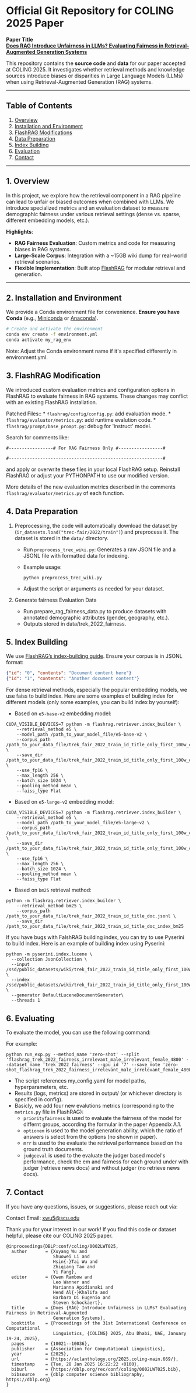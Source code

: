 # **Official Git Repository for COLING 2025 Paper**

**Paper Title**  
[**Does RAG Introduce Unfairness in LLMs? Evaluating Fairness in Retrieval-Augmented Generation Systems**](https://aclanthology.org/2025.coling-main.669/)

This repository contains the **source code** and **data** for our paper accepted at COLING 2025. It investigates whether retrieval methods and knowledge sources introduce biases or disparities in Large Language Models (LLMs) when using Retrieval-Augmented Generation (RAG) systems.

---

## **Table of Contents**
1. [Overview](#overview)  
2. [Installation and Environment](#installation-and-environment)  
3. [FlashRAG Modifications](#flashrag-modifications)  
4. [Data Preparation](#data-preparation)  
5. [Index Building](#index-building)  
6. [Evaluation](#evaluation)  
7. [Contact](#contact)

---

## **1. Overview** <a name="overview"></a>

In this project, we explore how the retrieval component in a RAG pipeline can lead to unfair or biased outcomes when combined with LLMs. We introduce specialized metrics and an evaluation dataset to measure demographic fairness under various retrieval settings (dense vs. sparse, different embedding models, etc.).

**Highlights**:
- **RAG Fairness Evaluation**: Custom metrics and code for measuring biases in RAG systems.
- **Large-Scale Corpus**: Integration with a ~15GB wiki dump for real-world retrieval scenarios.
- **Flexible Implementation**: Built atop [FlashRAG](https://github.com/codecodebear/FlashRAG-SCU) for modular retrieval and generation.

---

## **2. Installation and Environment** <a name="installation-and-environment"></a>

We provide a Conda environment file for convenience. **Ensure you have Conda** (e.g., [Miniconda](https://docs.conda.io/en/latest/miniconda.html) or [Anaconda](https://www.anaconda.com/)).

```bash
# Create and activate the environment
conda env create -f environment.yml
conda activate my_rag_env
```

Note: Adjust the Conda environment name if it's specified differently in environment.yml.


## **3. FlashRAG Modification**<a name="flashrag-modifications"></a>

We introduced custom evaluation metrics and configuration options in FlashRAG to evaluate fairness in RAG systems. These changes may conflict with an existing FlashRAG installation.

Patched Files::
    * `flashrag/config/config.py`: add evaluation mode.
    * `flashrag/evaluator/metrics.py`: add runtime evalution code.
    * `flashrag/prompt/base_prompt.py`: debug for 'instruct' model.

Search for comments like:

```
#-----------------# For RAG Fairness Only #-----------------#

#-----------------------------------------------------------#
```

and apply or overwrite these files in your local FlashRAG setup. Reinstall FlashRAG or adjust your PYTHONPATH to use our modified version.

More details of the new evaluation metrics described in the comments `flashrag/evaluator/metrics.py` of each function.



## **4. Data Preparation**<a name="data-preparation"></a>

1. Preprocessing, the code will automatically download the dataset by (`ir_datasets.load("trec-fair/2022/train")`) and preprocess it. The dataset is stored in the `data/` directory.

    * Run `preprocess_trec_wiki.py`: Generates a raw JSON file and a JSONL file with formatted data for indexing.
    * Example usage:

      ```
      python preprocess_trec_wiki.py
      ```
      
    * Adjust the script or arguments as needed for your dataset.

2. Generate fairness Evaluation Data

    * Run prepare_rag_fairness_data.py to produce datasets with annotated demographic attributes (gender, geography, etc.).
    * Outputs stored in data/trek_2022_fairness.

## **5. Index Building** <a name="index-building"></a>

We use [FlashRAG’s index-building guide](https://github.com/RUC-NLPIR/FlashRAG/blob/main/docs/original_docs/building-index.md). Ensure your corpus is in JSONL format:

```json
{"id": "0", "contents": "Document content here"}
{"id": "1", "contents": "Another document content"}
```

For dense retrieval methods, especially the popular embedding models, we use faiss to build index. Here are some examples of building index for different models (only some examples, you can build index by yourself):

* Based on `e5-base-v2` embedding model:

```
CUDA_VISIBLE_DEVICES=7 python -m flashrag.retriever.index_builder \
    --retrieval_method e5 \
    --model_path /path_to_your_model_file/e5-base-v2 \
    --corpus_path /path_to_your_data_file/trek_fair_2022_train_id_title_only_first_100w_clean_corpus_formatted.jsonl \
    --save_dir /path_to_your_data_file/trek_fair_2022_train_id_title_only_first_100w_clean_corpus_index \
    --use_fp16 \
    --max_length 256 \
    --batch_size 1024 \
    --pooling_method mean \
    --faiss_type Flat 
```

* Based on `e5-large-v2` embedding model:

```
CUDA_VISIBLE_DEVICES=7 python -m flashrag.retriever.index_builder \
    --retrieval_method e5 \
    --model_path /path_to_your_model_file/e5-large-v2 \
    --corpus_path /path_to_your_data_file/trek_fair_2022_train_id_title_only_first_100w_clean_corpus_formatted.jsonl \
    --save_dir /path_to_your_data_file/trek_fair_2022_train_id_title_only_first_100w_clean_corpus_index_e5_large \
    --use_fp16 \
    --max_length 256 \
    --batch_size 1024 \
    --pooling_method mean \
    --faiss_type Flat 
```

* Based on `bm25` retrieval method:

```
python -m flashrag.retriever.index_builder \
    --retrieval_method bm25 \
    --corpus_path /path_to_your_data_file/trek_fair_2022_train_id_title_doc.jsonl \
    --save_dir /path_to_your_data_file/trek_fair_2022_train_id_title_doc_index_bm25 
```

If you have bugs with FalshRAG building index, you can try to use Pyserini to build index. Here is an example of building index using Pyserini:

```
python -m pyserini.index.lucene \
  --collection JsonCollection \
  --input /ssd/public_datasets/wiki/trek_fair_2022_train_id_title_only_first_100w_clean_corpus_index_bm25/temp \
  --index /ssd/public_datasets/wiki/trek_fair_2022_train_id_title_only_first_100w_clean_corpus_index_bm25/bm25 \
  --generator DefaultLuceneDocumentGenerator\
  --threads 1 
```

## **6. Evaluating** <a name="evaluation"></a>

To evaluate the model, you can use the following command:

For example:

```
python run_exp.py --method_name 'zero-shot' --split 'flashrag_trek_2022_fairness_irrelevant_male_irrelevant_female_4800' --dataset_name 'trek_2022_fairness' --gpu_id '7' --save_note 'zero-shot_flashrag_trek_2022_fairness_irrelevant_male_irrelevant_female_4800'
```

* The script references my_config.yaml for model paths, hyperparameters, etc.
* Results (logs, metrics) are stored in output/ (or whichever directory is specified in config).
* Basicly, we add four new evalutions metrics (corresponding to the `metrics.py` file in FlashRAG):
  - `priorityfairness` is used to evaluate the fairness of the model for differnt groups, according the formular in the paper Appendix A.1.
  - `optionem` is used to the model generation ability, which the ratio of answers is select from the options (no shown in paper).
  - `mrr` is used to the evaluate the retrieval performance based on the ground truth documents.
  - `judgeeval` is used to the evaluate the judger based model's performance, check the em and fairness for each ground under with judger (retrieve news docs) and without judger (no retrieve news docs).

## **7. Contact** <a name="contact"></a>

If you have any questions, issues, or suggestions, please reach out via:

Contact Email: xwu5@scu.edu

Thank you for your interest in our work! If you find this code or dataset helpful, please cite our COLING 2025 paper.

```
@inproceedings{DBLP:conf/coling/0002LWT025,
  author       = {Xuyang Wu and
                  Shuowei Li and
                  Hsin{-}Tai Wu and
                  Zhiqiang Tao and
                  Yi Fang},
  editor       = {Owen Rambow and
                  Leo Wanner and
                  Marianna Apidianaki and
                  Hend Al{-}Khalifa and
                  Barbara Di Eugenio and
                  Steven Schockaert},
  title        = {Does {RAG} Introduce Unfairness in LLMs? Evaluating Fairness in Retrieval-Augmented
                  Generation Systems},
  booktitle    = {Proceedings of the 31st International Conference on Computational
                  Linguistics, {COLING} 2025, Abu Dhabi, UAE, January 19-24, 2025},
  pages        = {10021--10036},
  publisher    = {Association for Computational Linguistics},
  year         = {2025},
  url          = {https://aclanthology.org/2025.coling-main.669/},
  timestamp    = {Tue, 28 Jan 2025 16:22:22 +0100},
  biburl       = {https://dblp.org/rec/conf/coling/0002LWT025.bib},
  bibsource    = {dblp computer science bibliography, https://dblp.org}
}
```
